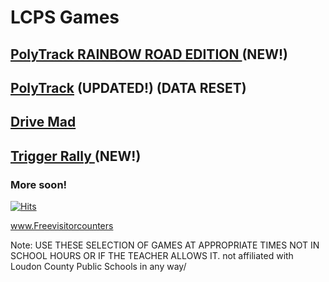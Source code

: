 # LCPS Games
## [ PolyTrack RAINBOW ROAD EDITION ](https://lcpsgames.github.io/PolyTrackRainbowRoad/) (NEW!)
## [PolyTrack](https://lcpsgames.github.io/polytrack/) (UPDATED!) (DATA RESET)
## [ Drive Mad ](https://lcpsgames.github.io/drivemad/) 
## [ Trigger Rally ](lcpsgames.github.io/TriggerRally/) (NEW!)
### More soon!
[![Hits](https://hits.seeyoufarm.com/api/count/incr/badge.svg?url=https%3A%2F%2Flcpsgames.github.io%2Fgames%2F&count_bg=%2379C83D&title_bg=%23555555&icon=&icon_color=%23E7E7E7&title=hits&edge_flat=false)](https://hits.seeyoufarm.com)

 <a href='http://www.freevisitorcounters.com'>www.Freevisitorcounters</a> <script type='text/javascript' src='https://www.freevisitorcounters.com/auth.php?id=d5f8b8582cd02a6f48bf38f19e6ec29703301453'></script>
<script type="text/javascript" src="https://www.freevisitorcounters.com/en/home/counter/1249961/t/1"></script>








Note: USE THESE SELECTION OF GAMES AT APPROPRIATE TIMES NOT IN SCHOOL HOURS OR IF THE TEACHER ALLOWS IT.
not affiliated with Loudon County Public Schools in any way/
